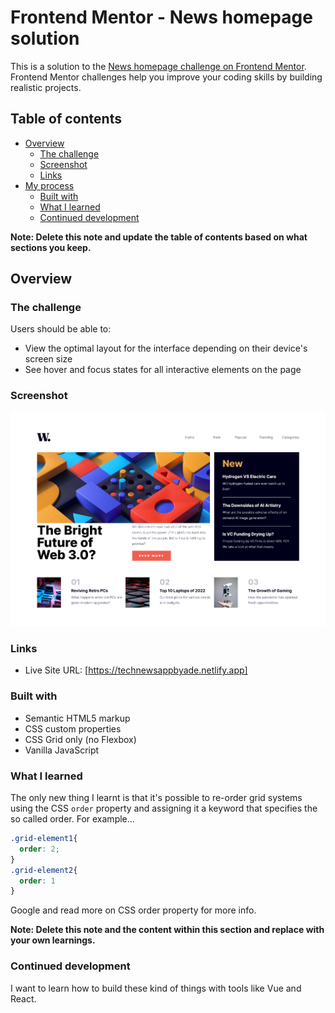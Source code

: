 # Frontend Mentor - News homepage solution

This is a solution to the [News homepage challenge on Frontend Mentor](https://www.frontendmentor.io/challenges/news-homepage-H6SWTa1MFl). Frontend Mentor challenges help you improve your coding skills by building realistic projects. 

## Table of contents

- [Overview](#overview)
  - [The challenge](#the-challenge)
  - [Screenshot](#screenshot)
  - [Links](#links)
- [My process](#my-process)
  - [Built with](#built-with)
  - [What I learned](#what-i-learned)
  - [Continued development](#continued-development)

**Note: Delete this note and update the table of contents based on what sections you keep.**

## Overview

### The challenge

Users should be able to:

- View the optimal layout for the interface depending on their device's screen size
- See hover and focus states for all interactive elements on the page

### Screenshot

![](./screenshot.png)

### Links
- Live Site URL: [https://technewsappbyade.netlify.app]

### Built with

- Semantic HTML5 markup
- CSS custom properties
- CSS Grid only (no Flexbox)
- Vanilla JavaScript

### What I learned

The only new thing I learnt is that it's possible to re-order grid systems using the CSS `order` property and assigning it a keyword that specifies the so called order. For example...
```css
.grid-element1{
  order: 2;
}
.grid-element2{
  order: 1
}
```
Google and read more on CSS order property for more info.

**Note: Delete this note and the content within this section and replace with your own learnings.**

### Continued development

I want to learn how to build these kind of things with tools like Vue and React.